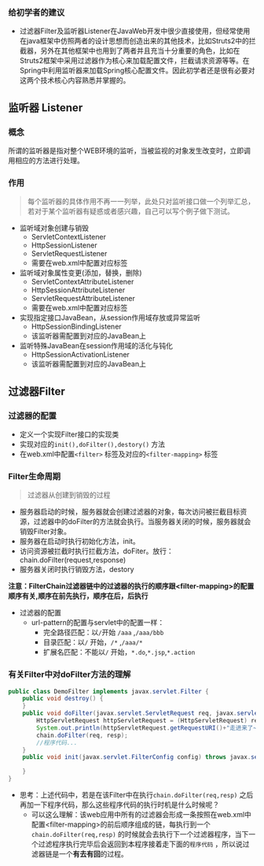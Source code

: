 ### 给初学者的建议

* 过滤器Filter及监听器Listener在JavaWeb开发中很少直接使用，但经常使用在java框架中仿照两者的设计思想而创造出来的其他技术，比如Struts2中的拦截器，另外在其他框架中也用到了两者并且充当十分重要的角色，比如在Struts2框架中采用过滤器作为核心来加载配置文件，拦截请求资源等等。在Spring中利用监听器来加载Spring核心配置文件。因此初学者还是很有必要对这两个技术核心内容熟悉并掌握的。

## 监听器 Listener

### 概念

所谓的监听器是指对整个WEB环境的监听，当被监视的对象发生改变时，立即调用相应的方法进行处理。

### 作用

> 每个监听器的具体作用不再一一列举，此处只对监听接口做一个列举汇总，若对于某个监听器有疑惑或者感兴趣，自己可以写个例子做下测试。

* 监听域对象创建与销毁
  * ServletContextListener
  * HttpSessionListener
  * ServletRequestListener
  * 需要在web.xml中配置对应标签
* 监听域对象属性变更(添加，替换，删除)
  * ServletContextAttributeListener
  * HttpSessionAttributeListener
  * ServletRequestAttributeListener
  * 需要在web.xml中配置对应标签
* 实现指定接口JavaBean，从session作用域存放或异常监听
  * HttpSessionBindingListener
  * 该监听器需配置到对应的JavaBean上
* 监听特殊JavaBean在session作用域的活化与钝化
  * HttpSessionActivationListener
  * 该监听器需配置到对应的JavaBean上

## 过滤器Filter

### 过滤器的配置

* 定义一个实现Filter接口的实现类
* 实现对应的`init(),doFilter(),destory()` 方法
* 在web.xml中配置`<filter>` 标签及对应的`<filter-mapping>` 标签

### Filter生命周期

> 过滤器从创建到销毁的过程

* 服务器启动的时候，服务器就会创建过滤器的对象，每次访问被拦截目标资源，过滤器中的doFilter的方法就会执行。当服务器关闭的时候，服务器就会销毁Filter对象。
* 服务器在启动时执行初始化方法，init。
* 访问资源被拦截时执行拦截方法，doFiter。放行：chain.doFilter(request,response)
* 服务器关闭时执行销毁方法，destory

**注意：FilterChain过滤器链中的过滤器的执行的顺序跟\<filter-mapping\>的配置顺序有关,顺序在前先执行，顺序在后，后执行**

* 过滤器的配置
  * url-pattern的配置与servlet中的配置一样：
    * 完全路径匹配：以`/`开始 `/aaa` ,`/aaa/bbb`
    * 目录匹配：以`/` 开始，`/*` ,`/aaa/*`
    * 扩展名匹配：不能以`/` 开始，`*.do`,`*.jsp`,`*.action` 

### 有关Filter中对doFilter方法的理解

```java
public class DemoFilter implements javax.servlet.Filter {
    public void destroy() {
    }
    public void doFilter(javax.servlet.ServletRequest req, javax.servlet.ServletResponse resp, javax.servlet.FilterChain chain) throws javax.servlet.ServletException, IOException {
        HttpServletRequest httpServletRequest = (HttpServletRequest) req;
        System.out.println(httpServletRequest.getRequestURI()+"走进来了~~~~");
        chain.doFilter(req, resp);
        //程序代码...
    }
    public void init(javax.servlet.FilterConfig config) throws javax.servlet.ServletException {

    }
}
```

* 思考：上述代码中，若是在该Filter中在执行`chain.doFilter(req,resp)` 之后再加一下程序代码，那么这些程序代码的执行时机是什么时候呢？
  * 可以这么理解：该web应用中所有的过滤器会形成一条按照在web.xml中配置\<filter-mapping\>的前后顺序组成的链，每执行到一个`chain.doFilter(req,resp)` 的时候就会去执行下一个过滤器程序，当下一个过滤程序执行完毕后会返回到本程序接着走下面的`程序代码` ，所以说过滤器链是一个**有去有回**的过程。